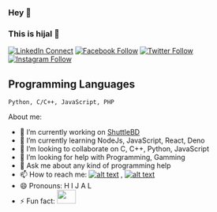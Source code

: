 ### Hey 👋
### This is **hijal** 👋

[![LinkedIn Connect](https://img.shields.io/badge/%20-Connect-black?color=14171A&labelColor=212121&logo=linkedin&logoColor=ffffff)](https://www.linkedin.com/in/hijikesh-hijal-6115a5135/)
[![Facebook Follow](https://img.shields.io/badge/%20-Connect-black?color=14171A&labelColor=1976d2&logo=facebook&logoColor=ffffff)](https://www.facebook.com/hhijal)
[![Twitter Follow](https://img.shields.io/badge/%20-Connect-black?color=14171A&labelColor=1976d2&logo=twitter&logoColor=ffffff)](https://twitter.com/hiijal)
[![Instagram Follow](https://img.shields.io/badge/%20-Connect-black?color=14171A&labelColor=1976d2&logo=instagram&logoColor=ffffff)](https://www.instagram.com/i_am_hijal/)

## Programming Languages

```
Python, C/C++, JavaScript, PHP
```

About me:


- 🔭 I’m currently working on [ShuttleBD](http://shuttlebd.com/)
- 🌱 I’m currently learning NodeJs, JavaScript, React, Deno
- 👯 I’m looking to collaborate on C, C++, Python, JavaScript
- 🤔 I’m looking for help with Programming, Gamming
- 💬 Ask me about any kind of programming help
- 📫 How to reach me: [![alt text](https://i.imgur.com/P3YfQoD.png)](https://www.facebook.com/hhijal) , [![alt text](http://i.imgur.com/wWzX9uB.png)](https://twitter.com/hiijal)
- 😄 Pronouns: H I J A L
- ⚡ Fun fact: <img src="https://image.flaticon.com/icons/png/512/720/720284.png" height="28" width="38" >


